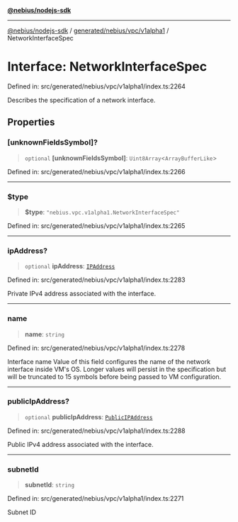 [**@nebius/nodejs-sdk**](../../../../../README.md)

---

[@nebius/nodejs-sdk](../../../../../README.md) / [generated/nebius/vpc/v1alpha1](../README.md) / NetworkInterfaceSpec

# Interface: NetworkInterfaceSpec

Defined in: src/generated/nebius/vpc/v1alpha1/index.ts:2264

Describes the specification of a network interface.

## Properties

### \[unknownFieldsSymbol\]?

> `optional` **\[unknownFieldsSymbol\]**: `Uint8Array`\<`ArrayBufferLike`\>

Defined in: src/generated/nebius/vpc/v1alpha1/index.ts:2266

---

### $type

> **$type**: `"nebius.vpc.v1alpha1.NetworkInterfaceSpec"`

Defined in: src/generated/nebius/vpc/v1alpha1/index.ts:2265

---

### ipAddress?

> `optional` **ipAddress**: [`IPAddress`](IPAddress.md)

Defined in: src/generated/nebius/vpc/v1alpha1/index.ts:2283

Private IPv4 address associated with the interface.

---

### name

> **name**: `string`

Defined in: src/generated/nebius/vpc/v1alpha1/index.ts:2278

Interface name
Value of this field configures the name of the network interface inside VM's OS.
Longer values will persist in the specification but will be truncated to 15 symbols before being passed to VM configuration.

---

### publicIpAddress?

> `optional` **publicIpAddress**: [`PublicIPAddress`](PublicIPAddress.md)

Defined in: src/generated/nebius/vpc/v1alpha1/index.ts:2288

Public IPv4 address associated with the interface.

---

### subnetId

> **subnetId**: `string`

Defined in: src/generated/nebius/vpc/v1alpha1/index.ts:2271

Subnet ID
